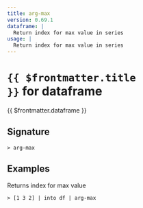 ```yaml
---
title: arg-max
version: 0.69.1
dataframe: |
  Return index for max value in series
usage: |
  Return index for max value in series
---
```


# <code>{{ $frontmatter.title }}</code> for dataframe

<div class='command-title'>{{ $frontmatter.dataframe }}</div>

## Signature

```> arg-max ```

## Examples

Returns index for max value
```shell
> [1 3 2] | into df | arg-max
```
